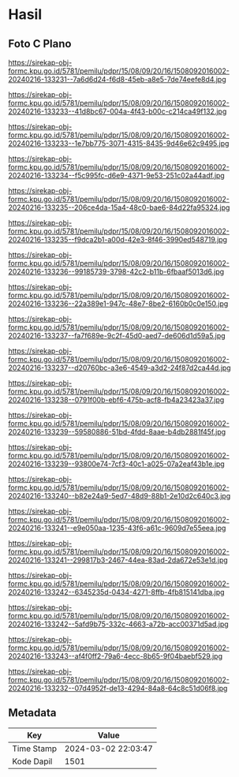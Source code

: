 # Hasil

## Foto C Plano

https://sirekap-obj-formc.kpu.go.id/5781/pemilu/pdpr/15/08/09/20/16/1508092016002-20240216-133231--7a6d6d24-f6d8-45eb-a8e5-7de74eefe8d4.jpg

https://sirekap-obj-formc.kpu.go.id/5781/pemilu/pdpr/15/08/09/20/16/1508092016002-20240216-133233--41d8bc67-004a-4f43-b00c-c214ca49f132.jpg

https://sirekap-obj-formc.kpu.go.id/5781/pemilu/pdpr/15/08/09/20/16/1508092016002-20240216-133233--1e7bb775-3071-4315-8435-9d46e62c9495.jpg

https://sirekap-obj-formc.kpu.go.id/5781/pemilu/pdpr/15/08/09/20/16/1508092016002-20240216-133234--f5c995fc-d6e9-4371-9e53-251c02a44adf.jpg

https://sirekap-obj-formc.kpu.go.id/5781/pemilu/pdpr/15/08/09/20/16/1508092016002-20240216-133235--206ce4da-15a4-48c0-bae6-84d22fa95324.jpg

https://sirekap-obj-formc.kpu.go.id/5781/pemilu/pdpr/15/08/09/20/16/1508092016002-20240216-133235--f9dca2b1-a00d-42e3-8f46-3990ed548719.jpg

https://sirekap-obj-formc.kpu.go.id/5781/pemilu/pdpr/15/08/09/20/16/1508092016002-20240216-133236--99185739-3798-42c2-b11b-6fbaaf5013d6.jpg

https://sirekap-obj-formc.kpu.go.id/5781/pemilu/pdpr/15/08/09/20/16/1508092016002-20240216-133236--22a389e1-947c-48e7-8be2-6160b0c0e150.jpg

https://sirekap-obj-formc.kpu.go.id/5781/pemilu/pdpr/15/08/09/20/16/1508092016002-20240216-133237--fa7f689e-9c2f-45d0-aed7-de606d1d59a5.jpg

https://sirekap-obj-formc.kpu.go.id/5781/pemilu/pdpr/15/08/09/20/16/1508092016002-20240216-133237--d20760bc-a3e6-4549-a3d2-24f87d2ca44d.jpg

https://sirekap-obj-formc.kpu.go.id/5781/pemilu/pdpr/15/08/09/20/16/1508092016002-20240216-133238--0791f00b-ebf6-475b-acf8-fb4a23423a37.jpg

https://sirekap-obj-formc.kpu.go.id/5781/pemilu/pdpr/15/08/09/20/16/1508092016002-20240216-133239--59580886-51bd-4fdd-8aae-b4db2881f45f.jpg

https://sirekap-obj-formc.kpu.go.id/5781/pemilu/pdpr/15/08/09/20/16/1508092016002-20240216-133239--93800e74-7cf3-40c1-a025-07a2eaf43b1e.jpg

https://sirekap-obj-formc.kpu.go.id/5781/pemilu/pdpr/15/08/09/20/16/1508092016002-20240216-133240--b82e24a9-5ed7-48d9-88b1-2e10d2c640c3.jpg

https://sirekap-obj-formc.kpu.go.id/5781/pemilu/pdpr/15/08/09/20/16/1508092016002-20240216-133241--e9e050aa-1235-43f6-a61c-9609d7e55eea.jpg

https://sirekap-obj-formc.kpu.go.id/5781/pemilu/pdpr/15/08/09/20/16/1508092016002-20240216-133241--299817b3-2467-44ea-83ad-2da672e53e1d.jpg

https://sirekap-obj-formc.kpu.go.id/5781/pemilu/pdpr/15/08/09/20/16/1508092016002-20240216-133242--6345235d-0434-4271-8ffb-4fb815141dba.jpg

https://sirekap-obj-formc.kpu.go.id/5781/pemilu/pdpr/15/08/09/20/16/1508092016002-20240216-133242--5afd9b75-332c-4663-a72b-acc00371d5ad.jpg

https://sirekap-obj-formc.kpu.go.id/5781/pemilu/pdpr/15/08/09/20/16/1508092016002-20240216-133243--af4f0ff2-79a6-4ecc-8b65-9f04baebf529.jpg

https://sirekap-obj-formc.kpu.go.id/5781/pemilu/pdpr/15/08/09/20/16/1508092016002-20240216-133232--07d4952f-de13-4294-84a8-64c8c51d06f8.jpg


## Metadata

| Key        | Value               |
| ---------- | ------------------- |
| Time Stamp | 2024-03-02 22:03:47 |
| Kode Dapil | 1501                |



